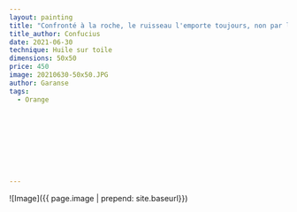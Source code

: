 ```yaml
---
layout: painting
title: "Confronté à la roche, le ruisseau l'emporte toujours, non par la force, mais par la persévérance."                        
title_author: Confucius                                       
date: 2021-06-30
technique: Huile sur toile 
dimensions: 50x50
price: 450
image: 20210630-50x50.JPG
author: Garanse
tags:
  - Orange
  
  
  
  
  
  
  
  
  
---
```

![Image]({{ page.image | prepend: site.baseurl}})

